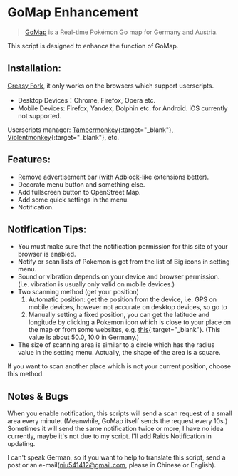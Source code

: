 # GoMap Enhancement

> [GoMap](https://gomap.eu) is a Real-time Pokémon Go map for Germany and Austria.

This script is designed to enhance the function of GoMap.
## Installation:
[Greasy Fork](https://greasyfork.org/scripts/33147), it only works on the browsers which support userscripts.
- Desktop Devices：Chrome, Firefox, Opera etc. 
- Mobile Devices: Firefox, Yandex, Dolphin etc. for Android. iOS currently not supported.

Userscripts manager: [Tampermonkey](http://tampermonkey.net/){:target="_blank"}, [Violentmonkey](https://violentmonkey.github.io/){:target="_blank"}, etc.


## Features:

- Remove advertisement bar (with Adblock-like extensions better).
- Decorate menu button and something else.
- Add fullscreen button to OpenStreet Map.
- Add some quick settings in the menu.
- Notification.

## Notification Tips:

- You must make sure that the notification permission for this site of your browser is enabled.
- Notify or scan lists of Pokemon is get from the list of Big icons in setting menu.
- Sound or vibration depends on your device and browser permission. (i.e.  vibration is usually only valid on mobile devices.)
- Two scanning method (get your position)
  1. Automatic position: get the position from the device, i.e. GPS on mobile devices,  however not accurate on desktop devices, so go to 
  2. Manually setting a fixed position, you can get the latitude and longitude by clicking a Pokemon icon which is close to your place on the map or from some websites, e.g. [this](https://www.gps-coordinates.org/){:target="_blank"}. 
(This value is about 50.0, 10.0 in Germany.) 
- The size of scanning area is similar to a circle which has the radius value in the setting menu. Actually, the shape of the area is a square.

If you want to scan another place which is not your current position,  choose this method.

## Notes & Bugs

When you enable notification, this scripts will send a scan request of a small area every minute. (Meanwhile, GoMap itself sends the request every 10s.) Sometimes it will send the same notification twice or more, I have no idea currently, maybe it's not due to my script.
I'll add Raids Notification in updating.

I can't speak German,  so if you want to help to translate this script, send a post or an e-mail(niu541412@gmail.com, please in Chinese or English).
